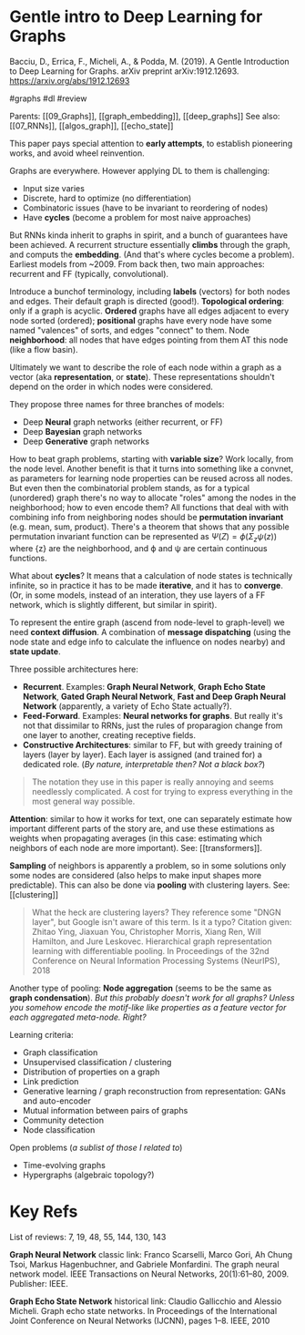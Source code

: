 # Gentle intro to Deep Learning for Graphs

Bacciu, D., Errica, F., Micheli, A., & Podda, M. (2019). A Gentle Introduction to Deep Learning for Graphs. arXiv preprint arXiv:1912.12693.
https://arxiv.org/abs/1912.12693

#graphs #dl #review

Parents: [[09_Graphs]], [[graph_embedding]], [[deep_graphs]]
See also: [[07_RNNs]], [[algos_graph]], [[echo_state]]

This paper pays special attention to **early attempts**, to establish pioneering works, and avoid wheel reinvention.

Graphs are everywhere. However applying DL to them is challenging:
* Input size varies
* Discrete, hard to optimize (no differentiation)
* Combinatoric issues (have to be invariant to reordering of nodes)
* Have **cycles** (become a problem for most naive approaches)

But RNNs kinda inherit to graphs in spirit, and a bunch of guarantees have been achieved. A recurrent structure essentially **climbs** through the graph, and computs the **embedding**. (And that's where cycles become a problem). Earliest models from ~2009. From back then, two main approaches: recurrent and FF (typically, convolutional).

Introduce a bunchof terminology, including **labels** (vectors) for both nodes and edges. Their default graph is directed (good!). **Topological ordering**: only if a graph is acyclic. **Ordered** graphs have all edges adjacent to every node sorted (ordered); **positional** graphs have every node have some named "valences" of sorts, and edges "connect" to them. Node **neighborhood**: all nodes that have edges pointing from them AT this node (like a flow basin).

Ultimately we want to describe the role of each node within a graph as a vector (aka **representation**, or **state**). These representations shouldn't depend on the order in which nodes were considered.

They propose three names for three branches of models:
* Deep **Neural** graph networks (either recurrent, or FF)
* Deep **Bayesian** graph networks
* Deep **Generative** graph networks

How to beat graph problems, starting with **variable size**? Work locally, from the node level. Another benefit is that it turns into something like a convnet, as parameters for learning node properties can be reused across all nodes. But even then the combinatorial problem stands, as for a typical (unordered) graph there's no way to allocate "roles" among the nodes in the neighborhood; how to even encode them? All functions that deal with with combining info from neighboring nodes should be **permutation invariant** (e.g. mean, sum, product). There's a theorem that shows that any possible permutation invariant function can be represented as $Ψ(Z) = ϕ(Σ_z ψ(z))$ where {z} are the neighborhood, and ϕ and ψ are certain continuous functions.

What about **cycles**? It means that a calculation of node states is technically infinite, so in practice it has to be made **iterative**, and it has to **converge**. (Or, in some models, instead of an interation, they use layers of a FF network, which is slightly different, but similar in spirit).

To represent the entire graph (ascend from node-level to graph-level) we need **context diffusion**. A combination of **message dispatching** (using the node state and edge info to calculate the influence on nodes nearby) and **state update**.

Three possible architectures here:
* **Recurrent**. Examples: **Graph Neural Network**, **Graph Echo State Network**, **Gated Graph Neural Network**, **Fast and Deep Graph Neural Network** (apparently, a variety of Echo State actually?).
* **Feed-Forward**. Examples: **Neural networks for graphs**. But really it's not that dissimilar to RRNs, just the rules of proparagion change from one layer to another, creating receptive fields.
* **Constructive Architectures**: similar to FF, but with greedy training of layers (layer by layer). Each layer is assigned (and trained for) a dedicated role. (_By nature, interpretable then? Not a black box?_)

> The notation they use in this paper is really annoying and seems needlessly complicated. A cost for trying to express everything in the most general way possible.

**Attention**: similar to how it works for text, one can separately estimate how important different parts of the story are, and use these estimations as weights when propagating averages (in this case: estimating which neighbors of each node are more  important). See: [[transformers]].

**Sampling** of neighbors is apparently a problem, so in some solutions only some nodes are considered (also helps to make input shapes more predictable). This can also be done via **pooling** with clustering layers. See: [[clustering]]

> What the heck are clustering layers? They reference some "DNGN layer", but Google isn't aware of this term. Is it a typo? Citation given: Zhitao Ying, Jiaxuan You, Christopher Morris, Xiang Ren, Will Hamilton, and Jure Leskovec. Hierarchical graph representation learning with differentiable pooling. In Proceedings of the 32nd Conference on Neural Information Processing Systems (NeurIPS), 2018

Another type of pooling: **Node aggregation** (seems to be the same as **graph condensation**). _But this probably doesn't work for all graphs? Unless you somehow encode the motif-like like properties as a feature vector for each aggregated meta-node. Right?_

Learning criteria:
* Graph classification
* Unsupervised classification / clustering
* Distribution of properties on a graph
* Link prediction
* Generative learning / graph reconstruction from representation: GANs and auto-encoder
* Mutual information between pairs of graphs
* Community detection
* Node classification

Open problems (_a sublist of those  I related to_)
* Time-evolving graphs
* Hypergraphs (algebraic topology?)

# Key Refs

List of reviews: 7, 19, 48, 55, 144, 130, 143

**Graph Neural Network** classic link:
Franco Scarselli, Marco Gori, Ah Chung Tsoi, Markus Hagenbuchner, and
Gabriele Monfardini. The graph neural network model. IEEE Transactions on Neural Networks, 20(1):61–80, 2009. Publisher: IEEE.

**Graph Echo State Network** historical link:
Claudio Gallicchio and Alessio Micheli. Graph echo state networks. In
Proceedings of the International Joint Conference on Neural Networks
(IJCNN), pages 1–8. IEEE, 2010